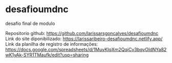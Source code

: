 # desafioumdnc
desafio final de modulo

Repositorio github: https://github.com/larissarsgoncalves/desafioumdnc<br>
Link do site diponibilizado: https://larissaribeiro-desafioumdnc.netlify.app/<br>
Link da planilha de registro de informações: https://docs.google.com/spreadsheets/d/1MuvKIqXm2QqiCv3bqvOIdNYa82wK1yAk-SYR1TMaufk/edit?usp=sharing
